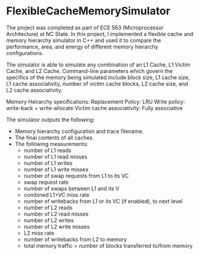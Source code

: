 # FlexibleCacheMemorySimulator

The project was completed as part of ECE 563 (Microprocessor Architecture) at NC State. In this project, I implemented a flexible cache and memory hierarchy simulator in C++ and used it to compare the performance, area, and energy of different memory hierarchy configurations.

The simulator is able to simulate any combination of an L1 Cache, L1 Victim Cache, and L2 Cache. Command-line parameters which govern the specifics of the memory being simulated include block size, L1 cache size, L1 cache associativity, number of victim cache blocks, L2 cache size, and L2 cache associativity.

Memory Heirarchy specifications:
Replacement Policy: LRU
Write policy: write-back + write-allocate
Victim cache associativity: Fully associative

The simulator outputs the following:
* Memory hierarchy configuration and trace filename.
* The final contents of all caches.
* The following measurements:
  * number of L1 reads
  * number of L1 read misses
  * number of L1 writes
  * number of L1 write misses
  * number of swap requests from L1 to its VC
  * swap request rate
  * number of swaps between L1 and its V
  * combined L1+VC miss rate
  * number of writebacks from L1 or its VC (if enabled), to next level
  * number of L2 reads
  * number of L2 read misses
  * number of L2 writes
  * number of L2 write misses
  * L2 miss rate 
  * number of writebacks from L2 to memory
  * total memory traffic = number of blocks transferred to/from memory
